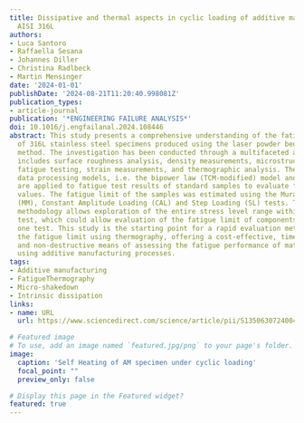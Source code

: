 ```yaml
---
title: Dissipative and thermal aspects in cyclic loading of additive manufactured
  AISI 316L
authors:
- Luca Santoro
- Raffaella Sesana
- Johannes Diller
- Christina Radlbeck
- Martin Mensinger
date: '2024-01-01'
publishDate: '2024-08-21T11:20:40.998081Z'
publication_types:
- article-journal
publication: '*ENGINEERING FAILURE ANALYSIS*'
doi: 10.1016/j.engfailanal.2024.108446
abstract: This study presents a comprehensive understanding of the fatigue behavior
  of 316L stainless steel specimens produced using the laser powder bed fusion (PBF-LB/M)
  method. The investigation has been conducted through a multifaceted approach that
  includes surface roughness analysis, density measurements, microstructural examination,
  fatigue testing, strain measurements, and thermographic analysis. Thermographic
  data processing models, i.e. the bipower law (TCM-modified) model and the TCM method,
  are applied to fatigue test results of standard samples to evaluate fatigue limit
  values. The fatigue limit of the samples was estimated using the Murakami Method
  (MM), Constant Amplitude Loading (CAL) and Step Loading (SL) tests. The proposed
  methodology allows exploration of the entire stress level range within a single
  test, which could allow evaluation of the fatigue limit of components within only
  one test. This study is the starting point for a rapid evaluation method for estimating
  the fatigue limit using thermography, offering a cost-effective, time-efficient,
  and non-destructive means of assessing the fatigue performance of materials produced
  using additive manufacturing processes.
tags:
- Additive manufacturing
- FatigueThermography
- Micro-shakedown
- Intrinsic dissipation
links:
- name: URL
  url: https://www.sciencedirect.com/science/article/pii/S1350630724004928?via=ihub

# Featured image
# To use, add an image named `featured.jpg/png` to your page's folder. 
image:
  caption: 'Self Heating of AM specimen under cyclic loading'
  focal_point: ""
  preview_only: false

# Display this page in the Featured widget?
featured: true 
---
```

